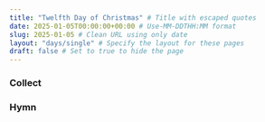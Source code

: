 ```yaml
---
title: "Twelfth Day of Christmas" # Title with escaped quotes
date: 2025-01-05T00:00:00+00:00 # Use-MM-DDTHH:MM format
slug: 2025-01-05 # Clean URL using only date
layout: "days/single" # Specify the layout for these pages
draft: false # Set to true to hide the page
---
```


### Collect


### Hymn